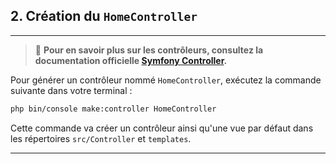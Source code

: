 ## 2. Création du `HomeController`

---

> 📌 **Pour en savoir plus sur les contrôleurs, consultez la documentation officielle [Symfony Controller](https://symfony.com/doc/current/controller.html).**

Pour générer un contrôleur nommé `HomeController`, exécutez la commande suivante dans votre terminal :

```bash
php bin/console make:controller HomeController
```

Cette commande va créer un contrôleur ainsi qu'une vue par défaut dans les répertoires `src/Controller` et `templates`.

---